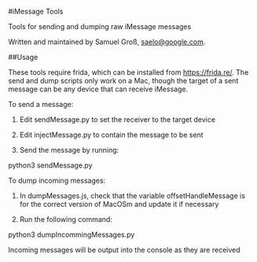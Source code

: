 #iMessage Tools

Tools for sending and dumping raw iMessage messages

Written and maintained by Samuel Groß, saelo@google.com.

##Usage

These tools require frida, which can be installed from https://frida.re/. The send and dump scripts only work on a Mac, though the target of a sent message can be any device that can receive iMessage. 


To send a message:

1) Edit sendMessage.py to set the receiver to the target device

2) Edit injectMessage.py to contain the message to be sent

3) Send the message by running:

python3 sendMessage.py


To dump incoming messages:

1) In dumpMessages.js, check that the variable offsetHandleMessage is for the correct version of MacOSm and update it if necessary

2) Run the following command:

python3 dumpIncommingMessages.py

Incoming messages will be output into the console as they are received
